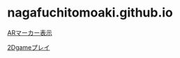 # nagafuchitomoaki.github.io
 
[ARマーカー表示](https://nagafuchitomoaki.github.io/ar/marker)

[2Dgameプレイ](https://nagafuchitomoaki.github.io/2Dgame)
